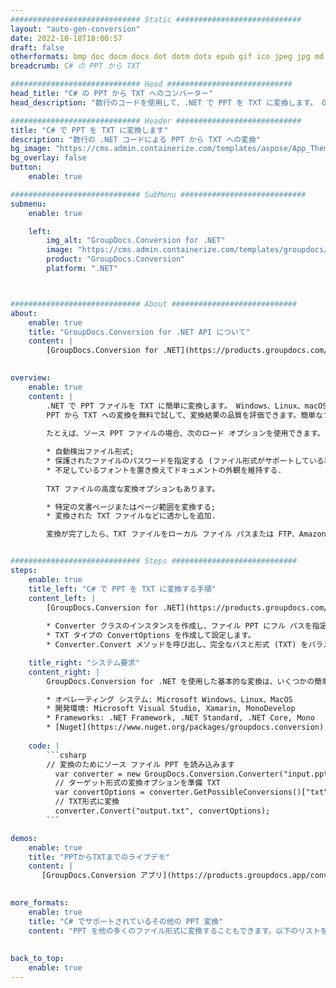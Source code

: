 ```yaml
---
############################# Static ############################
layout: "auto-gen-conversion"
date: 2022-10-18T18:00:57
draft: false
otherformats: bmp doc docm docx dot dotm dotx epub gif ico jpeg jpg md odt ott pdf png psd rtf tex tif tiff txt xps
breadcrumb: C# の PPT から TXT

############################# Head ############################
head_title: "C# の PPT から TXT へのコンバーター"
head_description: "数行のコードを使用して、.NET で PPT を TXT に変換します。 GroupDocs ドキュメント変換 API を使用して、160 を超えるファイル形式を変換します。"

############################# Header ############################
title: "C# で PPT を TXT に変換します"
description: "数行の .NET コードによる PPT から TXT への変換"
bg_image: "https://cms.admin.containerize.com/templates/aspose/App_Themes/V3/images/bg/header1.png"
bg_overlay: false
button:
    enable: true

############################# SubMenu ############################
submenu:
    enable: true

    left:
        img_alt: "GroupDocs.Conversion for .NET"
        image: "https://cms.admin.containerize.com/templates/groupdocs/images/product-logos/90x90-noborder/groupdocs-conversion-net.png"
        product: "GroupDocs.Conversion"
        platform: ".NET"



############################# About ############################
about:
    enable: true
    title: "GroupDocs.Conversion for .NET API について"
    content: |
        [GroupDocs.Conversion for .NET](https://products.groupdocs.com/conversion/net/) を使用して、Microsoft Word、Excel、PowerPoint、PDF、Visio、およびその他の形式を変換できます。 GroupDocs.Conversion は、高いパフォーマンスが要求されるバックエンドおよび内部システムに適したスタンドアロン API です。 Microsoft や Open Office などのソフトウェアには依存しません。
    

overview:
    enable: true
    content: |
        .NET で PPT ファイルを TXT に簡単に変換します。 Windows、Linux、macOS など、任意のプラットフォームで C# コード行を 2 行だけ使用できます。
        PPT から TXT への変換を無料で試して、変換結果の品質を評価できます。簡単なファイル変換のシナリオに加えて、ソース PPT ファイルをロードし、出力 TXT 結果を保存するためのより高度なオプションを試すことができます。 
        
        たとえば、ソース PPT ファイルの場合、次のロード オプションを使用できます。

        * 自動検出ファイル形式;
        * 保護されたファイルのパスワードを指定する (ファイル形式がサポートしている場合);
        * 不足しているフォントを置き換えてドキュメントの外観を維持する.
        
        TXT ファイルの高度な変換オプションもあります。

        * 特定の文書ページまたはページ範囲を変換する;
        * 変換された TXT ファイルなどに透かしを追加.

        変換が完了したら、TXT ファイルをローカル ファイル パスまたは FTP、Amazon S3、Google Drive、Dropbox などのサードパーティ ストレージに保存できます。注意してください - PPT を {{ に変換するにはTO}} MS Office、Open Office、Adobe Acrobat Reader などの追加のソフトウェアをインストールする必要はありません。


############################# Steps ############################
steps:
    enable: true
    title_left: "C# で PPT を TXT に変換する手順"
    content_left: |
        [GroupDocs.Conversion for .NET](https://products.groupdocs.com/conversion/net/) を使用すると、開発者は数行のコードで PPT ファイルを TXT に簡単に変換できます。
        
        * Converter クラスのインスタンスを作成し、ファイル PPT にフル パスを指定します。
        * TXT タイプの ConvertOptions を作成して設定します。
        * Converter.Convert メソッドを呼び出し、完全なパスと形式 (TXT) をパラメーターとして渡します。

    title_right: "システム要求"
    content_right: |
        GroupDocs.Conversion for .NET を使用した基本的な変換は、いくつかの簡単な手順で実行できます。当社の API は、すべての主要なプラットフォームとオペレーティング システムでサポートされています。以下のコードを実行する前に、システムに次の前提条件がインストールされていることを確認してください。

        * オペレーティング システム: Microsoft Windows、Linux、MacOS
        * 開発環境: Microsoft Visual Studio, Xamarin, MonoDevelop
        * Frameworks: .NET Framework, .NET Standard, .NET Core, Mono
        * [Nuget](https://www.nuget.org/packages/groupdocs.conversion) から最新の GroupDocs.Conversion for .NET を取得します
         
    code: |
        ```csharp    
        // 変換のためにソース ファイル PPT を読み込みます
          var converter = new GroupDocs.Conversion.Converter("input.ppt");
          // ターゲット形式の変換オプションを準備 TXT
          var convertOptions = converter.GetPossibleConversions()["txt"].ConvertOptions;
          // TXT形式に変換
          converter.Convert("output.txt", convertOptions);
        ```

demos:
    enable: true
    title: "PPTからTXTまでのライブデモ"
    content: |
       [GroupDocs.Conversion アプリ](https://products.groupdocs.app/conversion/family) Web サイトにアクセスして、今すぐ PPT を TXT に変換してください。オンラインデモには次の利点があります
          

more_formats:
    enable: true
    title: "C# でサポートされているその他の PPT 変換"
    content: "PPT を他の多くのファイル形式に変換することもできます。以下のリストをご覧ください。"
       
       
back_to_top:
    enable: true
---
```

